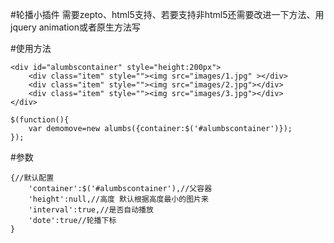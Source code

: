 #轮播小插件
需要zepto、html5支持、若要支持非html5还需要改进一下方法、用jquery animation或者原生方法写

#使用方法

```
<div id="alumbscontainer" style="height:200px">
    <div class="item" style=""><img src="images/1.jpg" ></div>
    <div class="item" style=""><img src="images/2.jpg"></div>
    <div class="item" style=""><img src="images/3.jpg"></div>
</div>
```

```
$(function(){
    var demomove=new alumbs({container:$('#alumbscontainer')});
});
```

#参数
```
{//默认配置
	'container':$('#alumbscontainer'),//父容器
	'height':null,//高度 默认根据高度最小的图片来
	'interval':true,//是否自动播放
	'dote':true//轮播下标
}
```